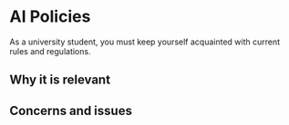 # AI Policies

As a university student, you must keep yourself acquainted with current rules and regulations.

## Why it is relevant


## Concerns and issues
